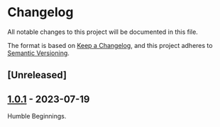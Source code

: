 # Changelog
All notable changes to this project will be documented in this file.

The format is based on [Keep a Changelog](https://keepachangelog.com/en/1.0.0/),
and this project adheres to [Semantic Versioning](https://semver.org/spec/v2.0.0.html).

## [Unreleased]

## [1.0.1] - 2023-07-19

Humble Beginnings.

[1.0.1]: https://github.com/Zamberetta/AuctusClassLibrary/releases/tag/1.0.1